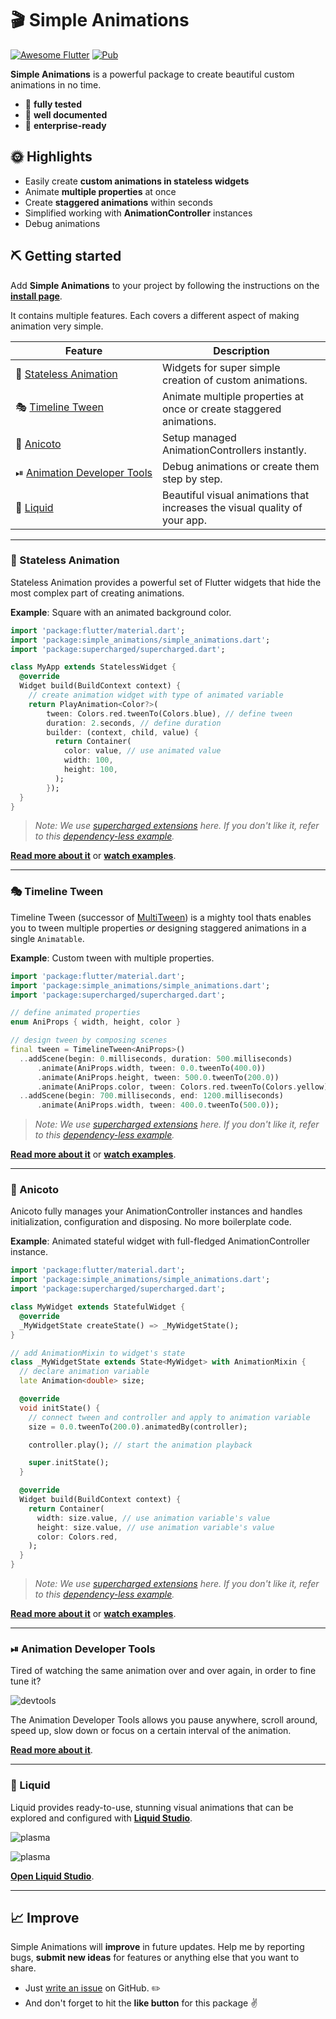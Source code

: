 # 🎬 Simple Animations

[![Awesome Flutter](https://img.shields.io/badge/Awesome-Flutter-blue.svg?longCache=true&style=flat-square)](https://github.com/Solido/awesome-flutter)
[![Pub](https://img.shields.io/pub/v/simple_animations.svg)](https://pub.dartlang.org/packages/simple_animations)

**Simple Animations** is a powerful package to create beautiful custom animations in no time.

- 💪 **fully tested**
- 📝 **well documented**
- 💼 **enterprise-ready**

## 🌞 Highlights

- Easily create **custom animations in stateless widgets**
- Animate **multiple properties** at once
- Create **staggered animations** within seconds
- Simplified working with **AnimationController** instances
- Debug animations

## ⛏️ Getting started

Add **Simple Animations** to your project by following the instructions on the
**[install page](https://pub.dev/packages/simple_animations/install)**.

It contains multiple features. Each covers a different aspect of making animation very simple.

| Feature | Description |
| --- | ----------- |
| 🚀&nbsp;[Stateless&nbsp;Animation](#-stateless-animation) | Widgets for super simple creation of custom animations. |
| 🎭&nbsp;[Timeline Tween](#-timeline-tween) | Animate multiple properties at once or create staggered animations. |
| 🎥&nbsp;[Anicoto](#-anicoto) | Setup managed AnimationControllers instantly. |
| ⏯&nbsp;[Animation&nbsp;Developer&nbsp;Tools](#-animation-developer-tools) | Debug animations or create them step by step. |
| 🍹&nbsp;[Liquid](#-liquid) | Beautiful visual animations that increases the visual quality of your app. |
---

### 🚀 Stateless Animation

Stateless Animation provides a powerful set of Flutter widgets that hide the most complex part of creating animations.

**Example**: Square with an animated background color.

```dart
import 'package:flutter/material.dart';
import 'package:simple_animations/simple_animations.dart';
import 'package:supercharged/supercharged.dart';

class MyApp extends StatelessWidget {
  @override
  Widget build(BuildContext context) {
    // create animation widget with type of animated variable
    return PlayAnimation<Color?>(
        tween: Colors.red.tweenTo(Colors.blue), // define tween
        duration: 2.seconds, // define duration
        builder: (context, child, value) {
          return Container(
            color: value, // use animated value
            width: 100,
            height: 100,
          );
        });
  }
}
```
> *Note: We use [supercharged extensions](https://pub.dev/packages/supercharged) here. If you don't like it, refer to this [dependency-less example](doc/no_supercharged/readme/stateless_animation_ns.dart.md).*

[**Read more about it**](doc/stateless_animation.md) or [**watch examples**](example/stateless_animation.md).

---

### 🎭 Timeline Tween

Timeline Tween (successor of [MultiTween](doc/multi_tween.md)) is a mighty tool thats enables you to tween multiple
properties *or* designing staggered animations in a single `Animatable`.

**Example**: Custom tween with multiple properties.

```dart
import 'package:flutter/material.dart';
import 'package:simple_animations/simple_animations.dart';
import 'package:supercharged/supercharged.dart';

// define animated properties
enum AniProps { width, height, color }

// design tween by composing scenes
final tween = TimelineTween<AniProps>()
  ..addScene(begin: 0.milliseconds, duration: 500.milliseconds)
      .animate(AniProps.width, tween: 0.0.tweenTo(400.0))
      .animate(AniProps.height, tween: 500.0.tweenTo(200.0))
      .animate(AniProps.color, tween: Colors.red.tweenTo(Colors.yellow))
  ..addScene(begin: 700.milliseconds, end: 1200.milliseconds)
      .animate(AniProps.width, tween: 400.0.tweenTo(500.0));
```
> *Note: We use [supercharged extensions](https://pub.dev/packages/supercharged) here. If you don't like it, refer to this [dependency-less example](doc/no_supercharged/readme/timeline_tween_ns.dart.md).*

[**Read more about it**](doc/timeline_tween.md) or [**watch examples**](example/timeline_tween.md).

---

### 🎥 Anicoto

Anicoto fully manages your AnimationController instances and handles initialization, configuration and disposing. No
more boilerplate code.

**Example**: Animated stateful widget with full-fledged AnimationController instance.

```dart
import 'package:flutter/material.dart';
import 'package:simple_animations/simple_animations.dart';
import 'package:supercharged/supercharged.dart';

class MyWidget extends StatefulWidget {
  @override
  _MyWidgetState createState() => _MyWidgetState();
}

// add AnimationMixin to widget's state
class _MyWidgetState extends State<MyWidget> with AnimationMixin {
  // declare animation variable
  late Animation<double> size;

  @override
  void initState() {
    // connect tween and controller and apply to animation variable
    size = 0.0.tweenTo(200.0).animatedBy(controller);

    controller.play(); // start the animation playback

    super.initState();
  }

  @override
  Widget build(BuildContext context) {
    return Container(
      width: size.value, // use animation variable's value
      height: size.value, // use animation variable's value
      color: Colors.red,
    );
  }
}
```
> *Note: We use [supercharged extensions](https://pub.dev/packages/supercharged) here. If you don't like it, refer to this [dependency-less example](doc/no_supercharged/readme/anicoto_ns.dart.md).*

[**Read more about it**](doc/anicoto.md) or [**watch examples**](example/anicoto.md).

---

### ⏯ Animation Developer Tools

Tired of watching the same animation over and over again, in order to fine tune it?

![devtools](https://raw.githubusercontent.com/felixblaschke/simple_animations_documentation_assets/master/v2/devtools.gif)

The Animation Developer Tools allows you pause anywhere, scroll around, speed up, slow down or focus on a certain
interval of the animation.

[**Read more about it**](doc/animation_developer_tools.md).

---

### 🍹 Liquid

Liquid provides ready-to-use, stunning visual animations that can be explored and configured
with **[Liquid Studio](https://felixblaschke.github.io/liquid-studio)**.

![plasma](https://raw.githubusercontent.com/felixblaschke/simple_animations_documentation_assets/master/sa_liquid/studio1.jpg)

![plasma](https://raw.githubusercontent.com/felixblaschke/simple_animations_documentation_assets/master/sa_liquid/plasma2.gif)

**[Open Liquid Studio](https://felixblaschke.github.io/liquid-studio)**.

---

## 📈 Improve

Simple Animations will **improve** in future updates. Help me by reporting bugs, **submit new ideas** for features or
anything else that you want to share.

- Just [write an issue](https://github.com/felixblaschke/simple_animations/issues) on GitHub. ✏️
- And don't forget to hit the **like button** for this package ✌️
